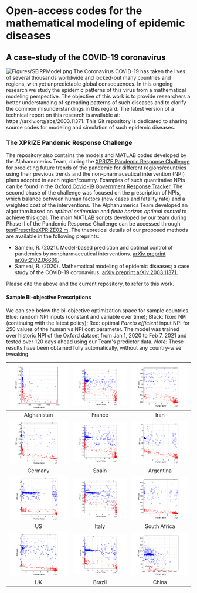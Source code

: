 # Open-access codes for the mathematical modeling of epidemic diseases
## A case-study of the COVID-19 coronavirus
<!-- <p align="center"> -->
  <img src="Figures/SEIRPModel.png" width="400" alt="Figures/SEIRPModel.png">
<!-- </p> -->
The Coronavirus COVID-19 has taken the lives of several thousands worldwide and locked-out many countries and regions, with yet unpredictable global consequences.
In this ongoing research we study the epidemic patterns of this virus from a mathematical modeling perspective.
The objective of this work is to provide researchers a better understanding of spreading patterns of such diseases and to clarify the common misunderstandings in this regard.
The latest version of a technical report on this research is available at: https://arxiv.org/abs/2003.11371. This Git repository is dedicated to sharing source codes for modeling and simulation of such epidemic diseases.


### The XPRIZE Pandemic Response Challenge
The repository also contains the models and MATLAB codes developed by the Alphanumerics Team, during the [XPRIZE Pandemic Response Challenge](https://www.xprize.org/challenge/pandemicresponse) for predicting future trends of the pandemic for different regions/countries using their previous trends and the non-pharmaceutical intervention (NPI) plans adopted in each region/country. Examples of such quantitative NPIs can be found in the [Oxford Covid-19 Government Response Tracker](https://github.com/OxCGRT/covid-policy-tracker). The second phase of the challenge was focused on the prescription of NPIs, which balance between human factors (new cases and fatality rate) and a weighted cost of the interventions. The Alphanumerics Team developed an algorithm based on *optimal estimation* and *finite horizon optimal control* to achieve this goal. The main MATLAB scripts developed by our team during Phase II of the Pandemic Response Challenge can be accessed through [testPrescribeXPRIZE02.m](testScripts/testPrescribeXPRIZE02.m). The theoretical details of our proposed methods are available in the following preprints:
- Sameni, R. (2021). Model-based prediction and optimal control of pandemics by nonpharmaceutical interventions. [arXiv preprint arXiv:2102.06609.](http://arxiv.org/abs/2102.06609)
- Sameni, R. (2020). Mathematical modeling of epidemic diseases; a case study of the COVID-19 coronavirus. [arXiv preprint arXiv:2003.11371.](https://arxiv.org/abs/2003.11371)

Please cite the above and the current repository, to refer to this work.

#### Sample Bi-objective Prescriptions
We can see below the bi-objective optimization space for sample countries. Blue: random NPI inputs (constant and variable over time); Black: fixed NPI (continuing with the latest policy); Red: optimal *Pareto efficient* input NPI for 250 values of the human vs NPI cost parameter. The model was trained over historic NPI of the Oxford dataset from Jan 1, 2020 to Feb 7, 2021 and tested over 120 days ahead using our Team's predictor data. *Note:* These results have been obtained fully automatically, without any country-wise tweaking.

| <img width="250px" src="Figures/Afghanistan.png"> | <img width="250px" src="Figures/France.png"> | <img width="250px" src="Figures/Iran.png"> |
| :---: | :---: | :---: |
| Afghanistan | France | Iran |
| <img width="250px" src="Figures/Germany.png"> | <img width="250px" src="Figures/Spain.png"> | <img width="250px" src="Figures/Argentina.png"> |
| Germany | Spain | Argentina |
| <img width="250px" src="Figures/US.png"> | <img width="250px" src="Figures/Italy.png"> | <img width="250px" src="Figures/SouthAfrica.png"> |
| US | Italy | South Africa |
| <img width="250px" src="Figures/UK.png"> | <img width="250px" src="Figures/Brazil.png"> | <img width="250px" src="Figures/China.png"> |
| UK | Brazil | China |
